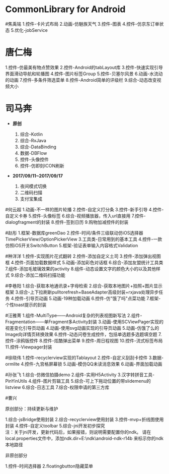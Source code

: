 # CommonLibrary for Android


#焦禹铭
1.控件-卡片式布局
2.动画-仿魅族天气
3.控件-图表
4.控件-仿京东订单状态
5.优化-jobService

# 唐仁梅
1.控件-仿最美有物点赞效果
2.控件-Android的tabLayout库
3.控件-快速实现引导界面滑动导航和轮播图
4.控件-图片标签Group
5.控件-贝塞尔风景
6.动画-水流动的动画
7.控件-多条件筛选菜单
8.控件-Android简单的评级栏
9.综合-动态改变视频大小

# 司马奔
- **原创**     
    1. 综合-Kotlin
    2. 综合-RxJava
    3. 综合-DataBinding
    4. 数据-DBFlow
    5. 控件-头像控件      
    6. 控件-仿即刻ICON刷新     
    
- **2017/09/11~2017/09/17**         
    1. 夜间模式切换  
    2. 二维码扫描   
    3. 支付宝集成

#何云超
1.动画-不一样的图片轮播
2.控件-自定义打分条
3.控件-新手引导
4.控件-自定义卡券
5.控件-头像标签
6.综合-视频播放器，传入url直接用
7.控件-dialogfragment的封装
8.控件-签到日历
9.购物加减控件的封装

#赵彤
1.框架-数据库greenDao
2.控件-时间/条件三级联动仿iOS选择器 TimePickerView/OptionPickerView
3.工具类-日常用到的基本工具
4.控件-一款仿照iOS开关SwitchButton
5.框架-验证表单输入内容格式Validation

#种洋洋
1.控件-实现图片花式翻转
2.控件-添加自定义土司
3.控件-添加弹出视图框
4.控件-页面加载数据样式
5.动画-添加彩色对话框
6.综合-添加友盟统计工具类
7.组件-添加毛玻璃效果的activity
8.组件-动态设置文字的颜色大小的以及其他样式
9.综合-添加二维码扫描功能


#李巷阳
1.综合-获取本地通讯录+字母检索
2.综合-获取本地图片+拍照+图片显示框架
3.综合-上下拉刷新pulltorefresh+BaseAdapter高级封装+rxjava处理异步任务
4.控件-引导页动画
5.动画-19种加载动画
6.控件-仿"饿了吗"点菜功能
7.框架-个性toast提示的封装

#汪雅菁
1.组件-MultiType——Android复杂的列表视图新写法
2.组件-Fragmentation——单Fragment多Activity封装
3.动画-使用SCViewPager实现的视差变化引导页动画
4.动画-使用svg动画实现的引导页动画
5.动画-仿饿了么的Image向详情页转换效果
6.控件-动态问卷生成控件，包括单选题多选题填空题
7.控件-涂鸦版控件
8.控件-炫酷弹出菜单
9.控件-周日程视图
10.控件-流式标签布局
11.控件-Viewpager封装

#徐晓伟
1.控件-recyclerview实现的Tablayout
2.控件-自定义刮刮卡控件
3.数据-ormlite
4.控件-九宫格屏幕锁
5.动画-模仿QQ未读消息效果
6.动画-界面加载动画


#孙张飞
1.综合-仿微信拍摄demo
2.组件-实用H5Activity
3.汉字转拼音工具-PinYinUtils
4.组件-图片剪辑工具
5.综合-可上下拖动位置的带slidemenu的listview
6.综合-日志工具
7.综合-权限申请的第三方库



#曹兴

原创部分：持续更新与维护

1.综合-jsBridge使用封装
2.综合-recyclerview使用封装
3.控件-mvp+折线图使用封装
4.控件-自定义toolbar
5.综合-jni开发初步探究  
注：关于jni开发，更新代码后，如果报错，则说明需要配置你的ndk。
请在local.properties文件中，添加ndk.dir=E\:\\ndk\\android-ndk-r14b 来标示你的ndk本地路径

非原创部分

1.控件-时间选择器
2.floatingbutton隐藏菜单